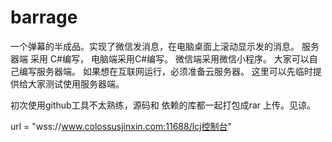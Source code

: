 # barrage
一个弹幕的半成品。实现了微信发消息，在电脑桌面上滚动显示发的消息。
服务器端 采用 C#编写， 电脑端采用C#编写。
微信端采用微信小程序。 
大家可以自己编写服务器端。 
如果想在互联网运行，必须准备云服务器。 这里可以先临时提供给大家测试使用服务器端。

初次使用github工具不太熟练，源码和 依赖的库都一起打包成rar 上传。见谅。

url = "wss://www.colossusjinxin.com:11688/lcj控制台"
